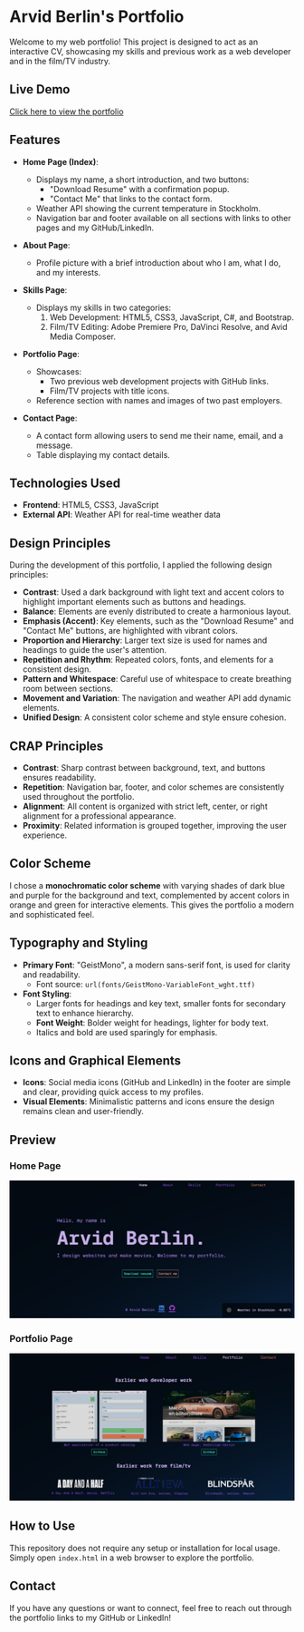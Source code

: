 # Arvid Berlin's Portfolio

Welcome to my web portfolio! This project is designed to act as an interactive CV, showcasing my skills and previous work as a web developer and in the film/TV industry.

## Live Demo

[Click here to view the portfolio](http://127.0.0.1:5501/index.html)

## Features

- **Home Page (Index)**:
  - Displays my name, a short introduction, and two buttons:
    - "Download Resume" with a confirmation popup.
    - "Contact Me" that links to the contact form.
  - Weather API showing the current temperature in Stockholm.
  - Navigation bar and footer available on all sections with links to other pages and my GitHub/LinkedIn.

- **About Page**:
  - Profile picture with a brief introduction about who I am, what I do, and my interests.

- **Skills Page**:
  - Displays my skills in two categories:
    1. Web Development: HTML5, CSS3, JavaScript, C#, and Bootstrap.
    2. Film/TV Editing: Adobe Premiere Pro, DaVinci Resolve, and Avid Media Composer.

- **Portfolio Page**:
  - Showcases:
    - Two previous web development projects with GitHub links.
    - Film/TV projects with title icons.
  - Reference section with names and images of two past employers.

- **Contact Page**:
  - A contact form allowing users to send me their name, email, and a message.
  - Table displaying my contact details.

## Technologies Used

- **Frontend**: HTML5, CSS3, JavaScript
- **External API**: Weather API for real-time weather data

## Design Principles

During the development of this portfolio, I applied the following design principles:

- **Contrast**: Used a dark background with light text and accent colors to highlight important elements such as buttons and headings.
- **Balance**: Elements are evenly distributed to create a harmonious layout.
- **Emphasis (Accent)**: Key elements, such as the "Download Resume" and "Contact Me" buttons, are highlighted with vibrant colors.
- **Proportion and Hierarchy**: Larger text size is used for names and headings to guide the user's attention.
- **Repetition and Rhythm**: Repeated colors, fonts, and elements for a consistent design.
- **Pattern and Whitespace**: Careful use of whitespace to create breathing room between sections.
- **Movement and Variation**: The navigation and weather API add dynamic elements.
- **Unified Design**: A consistent color scheme and style ensure cohesion.

## CRAP Principles

- **Contrast**: Sharp contrast between background, text, and buttons ensures readability.
- **Repetition**: Navigation bar, footer, and color schemes are consistently used throughout the portfolio.
- **Alignment**: All content is organized with strict left, center, or right alignment for a professional appearance.
- **Proximity**: Related information is grouped together, improving the user experience.

## Color Scheme

I chose a **monochromatic color scheme** with varying shades of dark blue and purple for the background and text, complemented by accent colors in orange and green for interactive elements. This gives the portfolio a modern and sophisticated feel.

## Typography and Styling

- **Primary Font**: "GeistMono", a modern sans-serif font, is used for clarity and readability.
  - Font source: `url(fonts/GeistMono-VariableFont_wght.ttf)`
- **Font Styling**:
  - Larger fonts for headings and key text, smaller fonts for secondary text to enhance hierarchy.
  - **Font Weight**: Bolder weight for headings, lighter for body text.
  - Italics and bold are used sparingly for emphasis.

## Icons and Graphical Elements

- **Icons**: Social media icons (GitHub and LinkedIn) in the footer are simple and clear, providing quick access to my profiles.
- **Visual Elements**: Minimalistic patterns and icons ensure the design remains clean and user-friendly.

## Preview

### Home Page
![Home Page](./images/index.png)

### Portfolio Page
![Portfolio Page](./images/portfolio.png)

## How to Use

This repository does not require any setup or installation for local usage. Simply open `index.html` in a web browser to explore the portfolio.

## Contact

If you have any questions or want to connect, feel free to reach out through the portfolio links to my GitHub or LinkedIn!